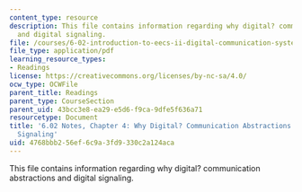 ```yaml
---
content_type: resource
description: This file contains information regarding why digital? communication abstractions
  and digital signaling.
file: /courses/6-02-introduction-to-eecs-ii-digital-communication-systems-fall-2012/4768bbb256ef6c9a3fd9330c2a124aca_MIT6_02F12_chap04.pdf
file_type: application/pdf
learning_resource_types:
- Readings
license: https://creativecommons.org/licenses/by-nc-sa/4.0/
ocw_type: OCWFile
parent_title: Readings
parent_type: CourseSection
parent_uid: 43bcc3e8-ea29-e5d6-f9ca-9dfe5f636a71
resourcetype: Document
title: '6.02 Notes, Chapter 4: Why Digital? Communication Abstractions and Digital
  Signaling'
uid: 4768bbb2-56ef-6c9a-3fd9-330c2a124aca
---
```

This file contains information regarding why digital? communication abstractions and digital signaling.